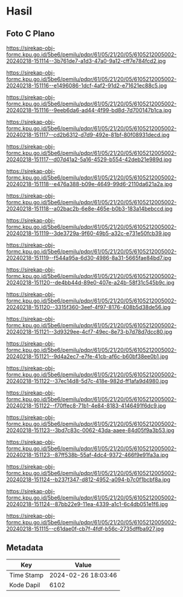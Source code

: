 # Hasil

## Foto C Plano

https://sirekap-obj-formc.kpu.go.id/5be6/pemilu/pdpr/61/05/21/20/05/6105212005002-20240218-151114--3b761de7-a1d3-47a0-9a12-cff7e784fcd2.jpg

https://sirekap-obj-formc.kpu.go.id/5be6/pemilu/pdpr/61/05/21/20/05/6105212005002-20240218-151116--e1496086-1dcf-4af2-91d2-e71621ec88c5.jpg

https://sirekap-obj-formc.kpu.go.id/5be6/pemilu/pdpr/61/05/21/20/05/6105212005002-20240218-151116--9eeb6da6-ad44-4f99-bd8d-7d700147b1ca.jpg

https://sirekap-obj-formc.kpu.go.id/5be6/pemilu/pdpr/61/05/21/20/05/6105212005002-20240218-151117--cd2b6312-d7d9-492e-81bf-80f08931decd.jpg

https://sirekap-obj-formc.kpu.go.id/5be6/pemilu/pdpr/61/05/21/20/05/6105212005002-20240218-151117--d07d41a2-5a16-4529-b554-42deb21e989d.jpg

https://sirekap-obj-formc.kpu.go.id/5be6/pemilu/pdpr/61/05/21/20/05/6105212005002-20240218-151118--e476a388-b09e-4649-99d6-2110da621a2a.jpg

https://sirekap-obj-formc.kpu.go.id/5be6/pemilu/pdpr/61/05/21/20/05/6105212005002-20240218-151118--a02bac2b-6e8e-465e-b0b3-183a14bebccd.jpg

https://sirekap-obj-formc.kpu.go.id/5be6/pemilu/pdpr/61/05/21/20/05/6105212005002-20240218-151119--3de3729a-9f60-49b5-a32c-e731e50fcb39.jpg

https://sirekap-obj-formc.kpu.go.id/5be6/pemilu/pdpr/61/05/21/20/05/6105212005002-20240218-151119--f544a95a-6d30-4986-8a31-5665fae84bd7.jpg

https://sirekap-obj-formc.kpu.go.id/5be6/pemilu/pdpr/61/05/21/20/05/6105212005002-20240218-151120--de4bb44d-89e0-407e-a24b-58f31c545b9c.jpg

https://sirekap-obj-formc.kpu.go.id/5be6/pemilu/pdpr/61/05/21/20/05/6105212005002-20240218-151120--3315f360-3eef-4f97-8176-408b5d38de56.jpg

https://sirekap-obj-formc.kpu.go.id/5be6/pemilu/pdpr/61/05/21/20/05/6105212005002-20240218-151121--3d9329ee-4cf7-49ec-8e73-b7d78d7dcc80.jpg

https://sirekap-obj-formc.kpu.go.id/5be6/pemilu/pdpr/61/05/21/20/05/6105212005002-20240218-151121--9d4a2ec7-e7fe-41cb-af6c-b60bf38ee0b1.jpg

https://sirekap-obj-formc.kpu.go.id/5be6/pemilu/pdpr/61/05/21/20/05/6105212005002-20240218-151122--37ec14d8-5d7c-418e-982d-ff1afa9d4980.jpg

https://sirekap-obj-formc.kpu.go.id/5be6/pemilu/pdpr/61/05/21/20/05/6105212005002-20240218-151122--f70ffec8-71b1-4e84-8183-4146491f6dc9.jpg

https://sirekap-obj-formc.kpu.go.id/5be6/pemilu/pdpr/61/05/21/20/05/6105212005002-20240218-151123--3bd7c83c-0062-43da-aaee-84d05f9a3b53.jpg

https://sirekap-obj-formc.kpu.go.id/5be6/pemilu/pdpr/61/05/21/20/05/6105212005002-20240218-151123--87ff538b-55af-4dc4-9372-466f9e91fa3a.jpg

https://sirekap-obj-formc.kpu.go.id/5be6/pemilu/pdpr/61/05/21/20/05/6105212005002-20240218-151124--b237f347-d812-4952-a094-b7c0f1bcbf8a.jpg

https://sirekap-obj-formc.kpu.go.id/5be6/pemilu/pdpr/61/05/21/20/05/6105212005002-20240218-151124--87bb22e9-11ea-4339-a1c1-6c4db051e1f6.jpg

https://sirekap-obj-formc.kpu.go.id/5be6/pemilu/pdpr/61/05/21/20/05/6105212005002-20240218-151115--c61dae0f-cb7f-4fdf-b56c-2735dffba927.jpg


## Metadata

| Key        | Value               |
| ---------- | ------------------- |
| Time Stamp | 2024-02-26 18:03:46 |
| Kode Dapil | 6102                |



